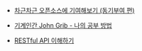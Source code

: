 * [차근차근 오픈소스에 기여해보기 (동기부여 편)](https://rinae.dev/posts/how-to-contribute-oss)
* [기계인간 John Grib - 나의 공부 방법](https://johngrib.github.io/wiki/my-study-method/)

* [RESTful API 이해하기](https://12bme.tistory.com/25)

